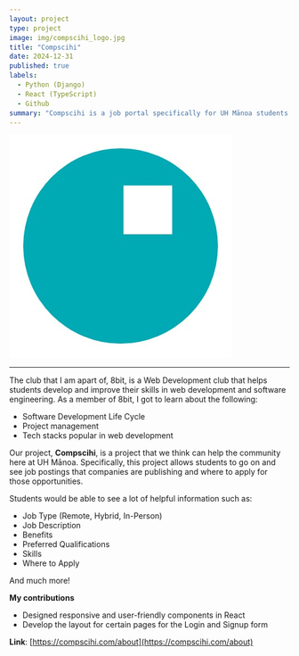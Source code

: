 ```yaml
---
layout: project
type: project
image: img/compscihi_logo.jpg
title: "Compscihi"
date: 2024-12-31
published: true
labels:
  - Python (Django)
  - React (TypeScript)
  - Github
summary: "Compscihi is a job portal specifically for UH Mānoa students to help them find and apply to tech-related opportunities."
---
```


<img class="img-fluid" src="../img/compscihi_logo.jpg">

<hr>
The club that I am apart of, 8bit, is a Web Development club that helps students develop and improve their skills in web development and software engineering. As a member of 8bit, I got to learn about the following:

- Software Development Life Cycle
- Project management
- Tech stacks popular in web development


Our project, <b>Compscihi</b>, is a project that we think can help the community here at UH Mānoa. Specifically, this project allows students to go on and see 
job postings that companies are publishing and where to apply for those opportunities. 

Students would be able to see a lot of helpful information such as: 

- Job Type (Remote, Hybrid, In-Person)
- Job Description
- Benefits
- Preferred Qualifications
- Skills
- Where to Apply

And much more! 

<b>My contributions</b>

- Designed responsive and user-friendly components in React
- Develop the layout for certain pages for the Login and Signup form

<b>Link</b>: [https://compscihi.com/about](https://compscihi.com/about)
</hr> 
